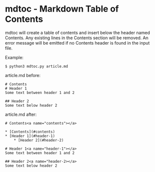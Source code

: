 # mdtoc - Markdown Table of Contents

mdtoc will create a table of contents and insert below the header named Contents. Any existing lines in the Contents section will be removed. An error message will be emitted if no Contents header is found in the input file.

Example:

    $ python3 mdtoc.py article.md

article.md before:

    # Contents
    # Header 1
    Some text between header 1 and 2
    
    ## Header 2
    Some text below header 2

article.md after:

    # Contents<a name="contents"></a>
    
    * [Contents](#contents)
    * [Header 1](#header-1)
        * [Header 2](#header-2)

    # Header 1<a name="header-1"></a>
    Some text between header 1 and 2
    
    ## Header 2<a name="header-2></a>
    Some text below header 2
